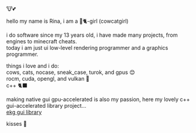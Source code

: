 🐮💕

hello my name is Rina, i am a 🐄🐈-girl (cowcatgirl)

i do software since my 13 years old, i have made many projects, from engines to minecraft cheats.  
today i am just ui low-level rendering programmer and a graphics programmer.

things i love and i do:  
cows, cats, nocase, sneak_case, turok, and gpus 😊  
rocm, cuda, opengl, and vulkan 🐄  
c++ 🐈‍⬛

making native gui gpu-accelerated is also my passion, here my lovely c++ gui-accelerated library project...  
[ekg gui library](https://github.com/vokegpu/ekg-ui-library)

kisses 💋
